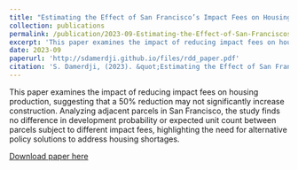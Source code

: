 ```yaml
---
title: "Estimating the Effect of San Francisco’s Impact Fees on Housing Production"
collection: publications
permalink: /publication/2023-09-Estimating-the-Effect-of-San-Franciscos-Impact-Fees-on-Housing-Production
excerpt: 'This paper examines the impact of reducing impact fees on housing production, suggesting that a 50% reduction may not significantly increase construction. Analyzing adjacent parcels in San Francisco, the study finds no difference in development probability or expected unit count between parcels subject to different impact fees, highlighting the need for alternative policy solutions to address housing shortages.'
date: 2023-09
paperurl: 'http://sdamerdji.github.io/files/rdd_paper.pdf'
citation: 'S. Damerdji, (2023). &quot;Estimating the Effect of San Francisco’s Impact Fees on Housing Production&quot;'
---
```

This paper examines the impact of reducing impact fees on housing production, suggesting that a 50% reduction may not significantly increase construction. Analyzing adjacent parcels in San Francisco, the study finds no difference in development probability or expected unit count between parcels subject to different impact fees, highlighting the need for alternative policy solutions to address housing shortages.

[Download paper here](http://sdamerdji.github.io/files/rdd_paper.pdf)

